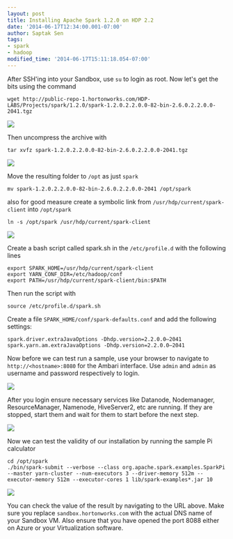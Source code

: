 ```yaml
---
layout: post
title: Installing Apache Spark 1.2.0 on HDP 2.2
date: '2014-06-17T12:34:00.001-07:00'
author: Saptak Sen
tags:
- spark
- hadoop
modified_time: '2014-06-17T15:11:18.054-07:00'
---
```

After SSH'ing into your Sandbox, use `su` to login as root.
Now let's get the bits using the command

```
wget http://public-repo-1.hortonworks.com/HDP-LABS/Projects/spark/1.2.0/spark-1.2.0.2.2.0.0-82-bin-2.6.0.2.2.0.0-2041.tgz
```

![](https://www.dropbox.com/s/a25v1m9mryyxwoh/Screenshot%202015-06-07%2021.52.30.png?dl=1)

Then uncompress the archive with

```
tar xvfz spark-1.2.0.2.2.0.0-82-bin-2.6.0.2.2.0.0-2041.tgz
```

![](https://www.dropbox.com/s/i3kpjeenqku213n/Screenshot%202015-06-07%2022.03.56.png?dl=1)

Move the resulting folder to `/opt` as just `spark`

```
mv spark-1.2.0.2.2.0.0-82-bin-2.6.0.2.2.0.0-2041 /opt/spark
```

also for good measure create a symbolic link from `/usr/hdp/current/spark-client` into `/opt/spark`

```
ln -s /opt/spark /usr/hdp/current/spark-client
```
![](https://www.dropbox.com/s/cpid455mhbrwxmu/Screenshot%202015-06-07%2022.15.28.png?dl=1)

Create a bash script called spark.sh in the `/etc/profile.d` with the following lines

```
export SPARK_HOME=/usr/hdp/current/spark-client
export YARN_CONF_DIR=/etc/hadoop/conf
export PATH=/usr/hdp/current/spark-client/bin:$PATH
```


Then run the script with

```
source /etc/profile.d/spark.sh
```


Create a file `SPARK_HOME/conf/spark-defaults.conf` and add the following settings:

```  
spark.driver.extraJavaOptions -Dhdp.version=2.2.0.0–2041
spark.yarn.am.extraJavaOptions -Dhdp.version=2.2.0.0–2041
```

Now before we can test run a sample, use your browser to navigate to `http://<hostname>:8080` for the Ambari interface. Use `admin` and `admin` as username and password respectively to login.

![](https://www.dropbox.com/s/bw92iidkfhj124r/Screenshot%202015-06-07%2023.12.03.png?dl=1)

After you login ensure necessary services like Datanode, Nodemanager, ResourceManager, Namenode, HiveServer2, etc are running. If they are stopped, start them and wait for them to start before the next step.

![](https://www.dropbox.com/s/gnjxv5yjdmdqs65/Screenshot%202015-06-07%2023.15.49.png?dl=1)

Now we can test the validity of our installation by running the sample Pi calculator

```
cd /opt/spark
./bin/spark-submit --verbose --class org.apache.spark.examples.SparkPi --master yarn-cluster --num-executors 3 --driver-memory 512m --executor-memory 512m --executor-cores 1 lib/spark-examples*.jar 10
```

![](https://www.dropbox.com/s/a6hb26bdd65gc32/Screenshot%202015-06-07%2023.18.31.png?dl=1)

You can check the value of the result by navigating to the URL above. Make sure you replace `sandbox.hortonworks.com` with the actual DNS name of your Sandbox VM. Also ensure that you have opened the port 8088 either on Azure or your Virtualization software.
